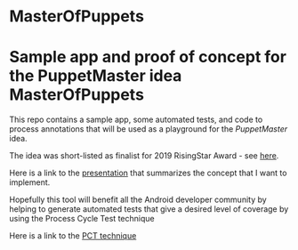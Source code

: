 # MasterOfPuppets
Sample app and proof of concept for the PuppetMaster idea
MasterOfPuppets
===============

This repo contains a sample app, some automated tests, and code to process annotations that will be used as a playground for the *PuppetMaster* idea. 

The idea was short-listed as finalist for 2019 RisingStar Award - see [here](https://huddle.eurostarsoftwaretesting.com/rising-star-finalists-2019/).

Here is a link to the [presentation](https://docs.google.com/presentation/d/1DqcVnrcGM_aTg7O8UMaLlRoHgWvXn_b05R10JbCALo0/edit#slide=id.g40b2f68b54_0_37) that summarizes the concept that I want to implement. 

Hopefully this tool will benefit all the Android developer community by helping to generate automated tests that give a desired level of coverage by using the Process Cycle Test technique 

Here is a link to the [PCT technique](https://www.tmap.net/wiki/process-cycle-test-pct) 


